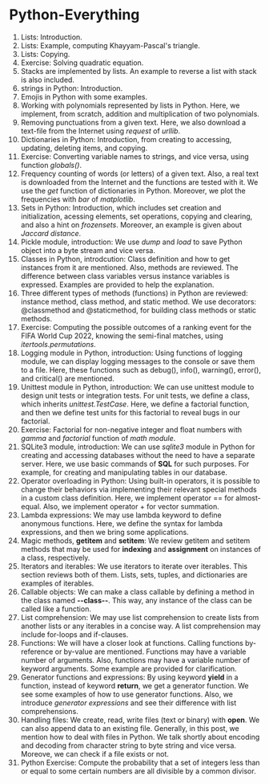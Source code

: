 # Python-Everything

1. Lists: Introduction.
2. Lists: Example, computing Khayyam-Pascal's triangle.
3. Lists: Copying.
4. Exercise: Solving quadratic equation.
5. Stacks are implemented by lists. An example to reverse a list with stack is also included.
6. strings in Python: Introduction.
7. Emojis in Python with some examples.
8. Working with polynomials represented by lists in Python. Here, we implement, from scratch, addition and multiplication of two polynomials.
9. Removing punctuations from a given text. Here, we also download a text-file from the Internet using *request* of *urllib*.
10. Dictionaries in Python: Introduction, from creating to accessing, updating, deleting items, and copying.
11. Exercise: Converting variable names to strings, and vice versa, using function *globals()*.
12. Frequency counting of words (or letters) of a given text. Also, a real text is downloaded from the Internet and the functions are tested with it. We use the *get* function of dictionaries in Python. Moreover, we plot the frequencies with  *bar* of *matplotlib*.
13. Sets in Python: Introduction, which includes set creation and initialization, acessing elements, set operations, copying and clearing, and also a hint on *frozensets*. Moreover, an example is given about *Jaccard distance*.
14. Pickle module, introduction: We use *dump* and *load* to save Python object into a byte stream and vice versa.
15. Classes in Python, introdcution: Class definition and how to get instances from it are mentioned. Also, methods are reviewed. The difference between class variables versus instance variables is expressed. Examples are provided to help the explanation.
16. Three different types of methods (functions) in Python are reviewed: instance method, class method, and static method. We use decorators: @classmethod and @staticmethod, for building class methods or static methods.
17. Exercise: Computing the possible outcomes of a ranking event for the FIFA World Cup 2022, knowing the semi-final matches, using *itertools.permutations*.
18. Logging module in Python, introduction: Using functions of logging module, we can display logging messages to the console or save them to a file. Here, these functions such as debug(), info(), warning(), error(), and critical() are mentioned.
19. Unittest module in Python, introduction: We can use unittest module to design unit tests or integration tests. For unit tests, we define a class, which inherits *unittest.TestCase*. Here, we define a factorial function, and then we define test units for this factorial to reveal bugs in our factorial.
20. Exercise: Factorial for non-negative integer and float numbers with *gamma* and *factorial* function of *math module*.
21. SQLite3 module, introduction: We can use *sqlite3* module in Python for creating and accessing databases without the need to have a separate server. Here, we use basic commands of **SQL** for such purposes. For example, for creating and manipulating tables in our database.
22. Operator overloading in Python: Using built-in operators, it is possible to change their behaviors via implementing their relevant special methods in a custom class definition. Here, we implement operator == for almost-equal. Also, we implement operator + for vector summation. 
23. Lambda expressions: We may use lambda keyword to define anonymous functions. Here, we define the syntax for lambda expressions, and then we bring some applications.
24. Magic methods, __getitem__ and __setitem__: We review getitem and setitem methods that may be used for **indexing** and **assignment** on instances of a class, respectively.  
25. Iterators and iterables: We use iterators to iterate over iterables. This section reviews both of them. Lists, sets, tuples, and dictionaries are examples of iterables.
26. Callable objects: We can make a class callable by defining a method in the class named **--class--**. This way, any instance of the class can be called like a function.
27. List comprehension: We may use list comprehension to create lists from another lists or any iterables in  a concise way. A list comprehension may include for-loops and if-clauses.
28. Functions: We will have a closer look at functions. Calling  functions by-reference or by-value are mentioned. Functions may have a variable number of arguments. Also, functions may have a variable number of keyword arguments. Some example are provided for clarification.
29. Generator functions and expressions: By using keyword **yield** in a function, instead of  keyword **return**, we get a generator function. We see some examples of how to use generator functions. Also, we introduce *generator expressions* and see their difference with list comprehensions.
30. Handling files: We create, read, write files (text or binary) with **open**. We can also append data to an existing file. Generally, in this post, we mention how to deal with files in Python. We talk shortly about encoding and decoding from character string to byte string and vice versa. Moreove, we can check if a file exists or not. 
31. Python Exercise: Compute the probability that a set of integers less than or equal to some certain numbers are all divisible by a common divisor.